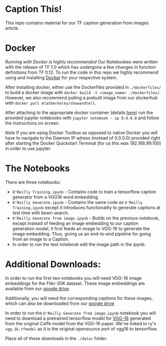 # Caption This!
This repo contains material for our TF caption generation from images article.

# Docker
*Running with Docker is highly recommended*
Our Notebookes were written with the release of TF 1.0 which has undergone a few changes in function definitions from TF 0.12. To run the code in this repo we highly recommend using and installing [Docker](https://docs.docker.com/engine/installation/#platform-support-matrix) for your respective system.

After installing docker, either use the Dockerfiles provided in `./dockerfiles/` to build a docker image with `docker build -t <image_name> ./dockerfiles/`. However, we also recommend pulling a prebuilt image from our dockerhub with `docker pull mlatberkeley/showandtell`.

After attaching to the appropriate docker container (details [here](https://docs.docker.com/engine/getstarted/step_one/#looking-for-troubleshooting-help)) run the provided jupyter notebooks with `jupyter notebook --ip 0.0.0.0` and follow the instructions on screen.

*Note*
If you are using Docker Toolbox as opposed to native Docker you will have to navigate to the Daemon IP adress (instead of 0.0.0.0) provided right after starting the Docker Quickstart Terminal (for us this was 192.168.99.100) in order to use jupyter.


# The Notebooks
There are three notebooks:
* `O'Reilly Training.ipynb` - Contains code to train a tensorflow caption generator from a VGG16 word embedding.
* `O'Reilly Generate.ipynb` - Contains the same code as `O'Reilly Training.ipynb` except it introduces functionality to generate captions at test time with beam search.
* `O'Reilly Generate from image.ipynb` - Builds on the previous notebook, except instead of feeding an image embedding to our caption generation model, it first feeds an image to VGG-16 to generate the image embedding. Thus, giving us an end-to-end pipeline for going from an image to a Caption.
 * In order to run the test notebook edit the image path in the ipynb.

# Additional Downloads:
In order to run the first two notebooks you will need VGG-16 image embeddings for the Flikr-30K dataset. These image embeddings are available from our [google drive](https://drive.google.com/file/d/0B5o40yxdA9PqTnJuWGVkcFlqcG8/view?usp=sharing).

Additionally, you will need the corresponding captions for these images, which can also be downloaded from our [google drive](https://drive.google.com/file/d/0B2vTU3h54lTydXFjSVM5T2t4WmM/view?usp=sharing)

In order to run the `O'Reilly Generate from image.ipynb` notebook you will need to download a pretrained tensorflow model for [VGG-16](https://drive.google.com/file/d/0B2vTU3h54lTyaDczbFhsZFpsUGs/view?usp=sharing) generated from the original Caffe model from the VGG-16 paper. We've linked to ry's `vgg-16.tfmodel` as it is the original opensource port of vgg16 to tensorflow. 

Place all of these downloads in the `./data/` folder.

